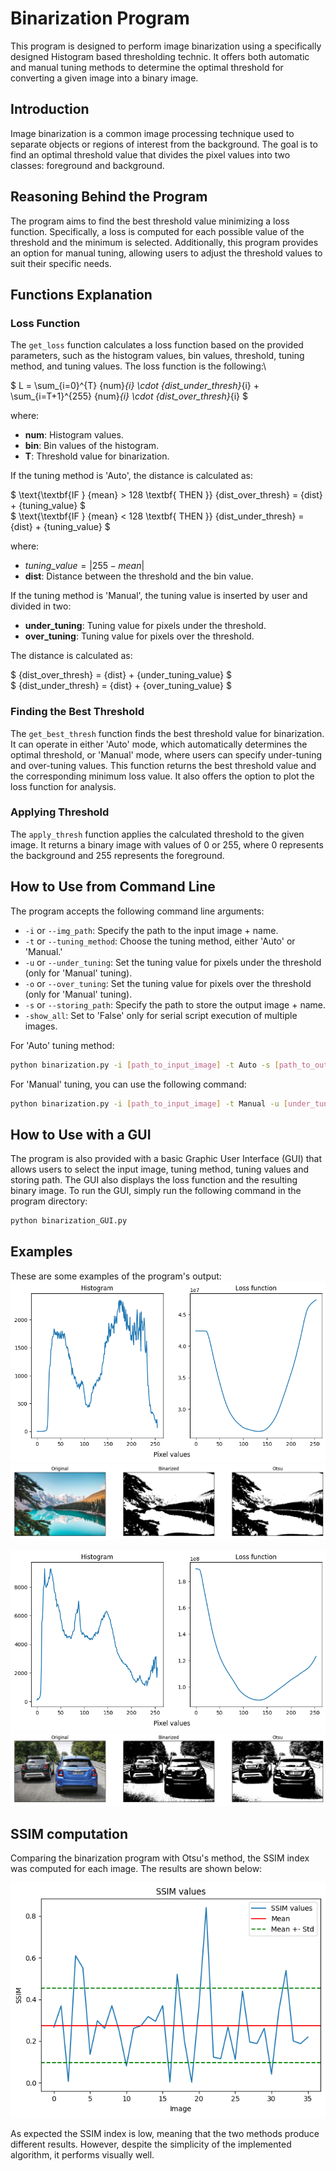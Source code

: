 # Binarization Program

This program is designed to perform image binarization using a specifically designed Histogram based thresholding technic. It offers both automatic and manual tuning methods to determine the optimal threshold for converting a given image into a binary image.

## Introduction

Image binarization is a common image processing technique used to separate objects or regions of interest from the background. The goal is to find an optimal threshold value that divides the pixel values into two classes: foreground and background. 

## Reasoning Behind the Program

The program aims to find the best threshold value minimizing a loss function. Specifically,
a loss is computed for each possible value of the threshold and the minimum is selected.  Additionally, this program provides an option for manual tuning, allowing users to adjust the threshold values to suit their specific needs.

## Functions Explanation

### Loss Function

The `get_loss` function calculates a loss function based on the provided parameters, such as the histogram values, bin values, threshold, tuning method, and tuning values. The loss function is the following:\


$
L = \sum_{i=0}^{T} {num}_{i} \cdot {dist\_under\_thresh}_{i} + \sum_{i=T+1}^{255} {num}_{i} \cdot {dist\_over\_thresh}_{i}
$


where:
* **num**: Histogram values.
* **bin**: Bin values of the histogram.
* **T**: Threshold value for binarization.

If the tuning method is 'Auto', the distance is calculated as:

$
\text{\textbf{IF } {mean} > 128 \textbf{ THEN }} {dist\_over\_thresh} = {dist} + {tuning\_value}
$\
$
\text{\textbf{IF } {mean} < 128 \textbf{ THEN }} {dist\_under\_thresh} = {dist} + {tuning\_value} 
$

where:
* ${tuning\_value} = |255 - {mean}|$
* **dist**: Distance between the threshold and the bin value.

If the tuning method is 'Manual', the tuning value is inserted by user and divided in two:
* **under_tuning**: Tuning value for pixels under the threshold.
* **over_tuning**: Tuning value for pixels over the threshold.

The distance is calculated as:

$
{dist\_over\_thresh} = {dist} + {under\_tuning\_value}
$\
$
{dist\_under\_thresh} = {dist} + {over\_tuning\_value} 
$

### Finding the Best Threshold

The `get_best_thresh` function finds the best threshold value for binarization. It can operate in either 'Auto' mode, which automatically determines the optimal threshold, or 'Manual' mode, where users can specify under-tuning and over-tuning values. This function returns the best threshold value and the corresponding minimum loss value. It also offers the option to plot the loss function for analysis.

### Applying Threshold

The `apply_thresh` function applies the calculated threshold to the given image. It returns a binary image with values of 0 or 255, where 0 represents the background and 255 represents the foreground.

## How to Use from Command Line

The program accepts the following command line arguments:

- `-i` or `--img_path`: Specify the path to the input image + name.
- `-t` or `--tuning_method`: Choose the tuning method, either 'Auto' or 'Manual.'
- `-u` or `--under_tuning`: Set the tuning value for pixels under the threshold (only for 'Manual' tuning).
- `-o` or `--over_tuning`: Set the tuning value for pixels over the threshold (only for 'Manual' tuning).
- `-s` or `--storing_path`: Specify the path to store the output image + name.
- `-show_all`: Set to 'False' only for serial script execution of multiple images.

For 'Auto' tuning method:

```bash
python binarization.py -i [path_to_input_image] -t Auto -s [path_to_output_image] -show_all True 
```

For 'Manual' tuning, you can use the following command:

```bash
python binarization.py -i [path_to_input_image] -t Manual -u [under_tuning_value] -o [over_tuning_value] -s [path_to_output_image] -show_all True
```

## How to Use with a GUI
The program is also provided with a basic Graphic User Interface (GUI) that allows users to select the input image, tuning method, tuning values and storing path. The GUI also displays the loss function and the resulting binary image. To run the GUI, simply run the following command in the program directory:

```bash
python binarization_GUI.py
```

## Examples
These are some examples of the program's output:
![Alt text](Images/examples/lake_loss.png "Lake Loss Function")
![Alt text](Images/examples/lake_bin.png "Lake Binary Image")

![Alt text](Images/examples/cars_loss.png "Cars Loss Function")
![Alt text](Images/examples/cars_bin.png "Cars Binary Image")

## SSIM computation
Comparing the binarization program with Otsu's method, the SSIM index was computed for each image. The results are shown below:

![Alt text](Images/examples/SSIM.png "SSIM Index")

As expected the SSIM index is low, meaning that the two methods produce different results.
However, despite the simplicity of the implemented algorithm, it performs visually well.


